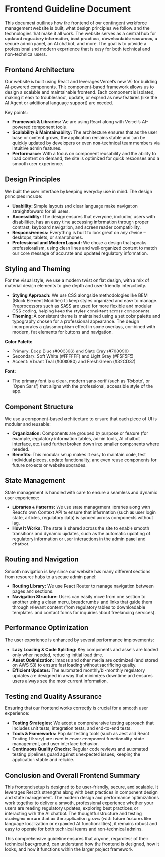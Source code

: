 # Frontend Guideline Document

This document outlines how the frontend of our contingent workforce management website is built, what design principles we follow, and the technologies that make it all work. The website serves as a central hub for updated regulatory information, best practices, downloadable resources, a secure admin panel, an AI chatbot, and more. The goal is to provide a professional and modern experience that is easy for both technical and non-technical users.

## Frontend Architecture

Our website is built using React and leverages Vercel’s new V0 for building AI-powered components. This component-based framework allows us to design a scalable and maintainable frontend. Each component is isolated, making it easy to troubleshoot, update, or expand as new features (like the AI Agent or additional language support) are needed.

Key points:
- **Framework & Libraries:** We are using React along with Vercel’s AI-powered component tools.
- **Scalability & Maintainability:** The architecture ensures that as the user base or content grows, the application remains stable and can be quickly updated by developers or even non-technical team members via intuitive admin features.
- **Performance:** With a focus on component reusability and the ability to load content on demand, the site is optimized for quick responses and a smooth user experience.

## Design Principles

We built the user interface by keeping everyday use in mind. The design principles include:

- **Usability:** Simple layouts and clear language make navigation straightforward for all users.
- **Accessibility:** The design ensures that everyone, including users with disabilities, has an easy time accessing information through proper contrast, keyboard navigation, and screen reader compatibility.
- **Responsiveness:** Everything is built to look great on any device – desktops, tablets, or smartphones.
- **Professional and Modern Layout:** We chose a design that speaks professionalism, using clean lines and well-organized content to match our core message of accurate and updated regulatory information.

## Styling and Theming

For the visual style, we use a modern twist on flat design, with a mix of material design elements to give depth and user-friendly interactivity.

- **Styling Approach:** We use CSS alongside methodologies like BEM (Block Element Modifier) to keep styles organized and easy to manage. Preprocessors such as SASS are used for more flexible and modular CSS coding, helping keep the styles consistent across components.
- **Theming:** A consistent theme is maintained using a set color palette and typography chosen for a professional appearance. The design incorporates a glassmorphism effect in some overlays, combined with modern, flat elements for buttons and navigation.

**Color Palette:**
- Primary: Deep Blue (#003366) and Slate Gray (#708090) 
- Secondary: Soft White (#FFFFFF) and Light Gray (#F5F5F5)
- Accent: Vibrant Teal (#008080) and Fresh Green (#32CD32)

**Font:**
- The primary font is a clean, modern sans-serif (such as 'Roboto', or 'Open Sans') that aligns with the professional, accessible style of the app.

## Component Structure

We use a component-based architecture to ensure that each piece of UI is modular and reusable:

- **Organization:** Components are grouped by purpose or feature (for example, regulatory information tables, admin tools, AI chatbot interface, etc.) and further broken down into smaller components where needed.
- **Benefits:** This modular setup makes it easy to maintain code, test individual pieces, update functionality, and even reuse components for future projects or website upgrades.

## State Management

State management is handled with care to ensure a seamless and dynamic user experience:

- **Libraries & Patterns:** We use state management libraries along with React’s own Context API to ensure that information (such as user login state, articles, regulatory data) is synced across components without lag.
- **How It Works:** The state is shared across the site to enable smooth transitions and dynamic updates, such as the automatic updating of regulatory information or user interactions in the admin panel and chatbot.

## Routing and Navigation

Smooth navigation is key since our website has many different sections from resource hubs to a secure admin panel:

- **Routing Library:** We use React Router to manage navigation between pages and sections.
- **Navigation Structure:** Users can easily move from one section to another using a clean menu, breadcrumbs, and links that guide them through relevant content (from regulatory tables to downloadable templates, and contact forms for inquiries about freelancing services).

## Performance Optimization

The user experience is enhanced by several performance improvements:

- **Lazy Loading & Code Splitting:** Key components and assets are loaded only when needed, reducing initial load time.
- **Asset Optimization:** Images and other media are optimized (and stored on AWS S3) to ensure fast loading without sacrificing quality.
- **Efficient Updates:** The automated monthly/bi-monthly regulatory updates are designed in a way that minimizes downtime and ensures users always see the most current information.

## Testing and Quality Assurance

Ensuring that our frontend works correctly is crucial for a smooth user experience:

- **Testing Strategies:** We adopt a comprehensive testing approach that includes unit tests, integration tests, and end-to-end tests.
- **Tools & Frameworks:** Popular testing tools (such as Jest and React Testing Library) are used to cover component functionality, state management, and user interface behavior.
- **Continuous Quality Checks:** Regular code reviews and automated testing pipelines guard against unexpected issues, keeping the application stable and reliable.

## Conclusion and Overall Frontend Summary

This frontend setup is designed to be user-friendly, secure, and scalable. It leverages React’s strengths along with best practices in component design and state management. The modern design and performance optimizations work together to deliver a smooth, professional experience whether your users are reading regulatory updates, exploring best practices, or interacting with the AI chatbot. The thoughtful structure and testing strategies ensure that as the application grows (with future features like language localization or expanded AI functionalities), it remains robust and easy to operate for both technical teams and non-technical admins.

This comprehensive guideline ensures that anyone, regardless of their technical background, can understand how the frontend is designed, how it looks, and how it functions within the larger project framework.
